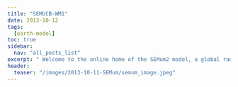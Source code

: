 ```yaml
---
title: "SEMUCB-WM1"
date: 2013-10-12
tags:
  [earth-model]
toc: true
sidebar:
  nav: "all_posts_list"
excerpt: " Welcome to the online home of the SEMum2 model, a global radially anisotropic shear-velocity model of the earth's upper mantle and transition zone. "
header:
  teaser: "/images/2013-10-11-SEMum/semum_image.jpeg"
---
```

